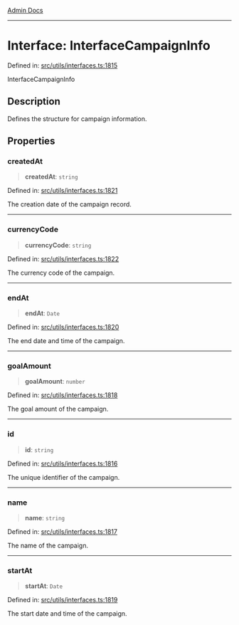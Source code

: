 [Admin Docs](/)

---

# Interface: InterfaceCampaignInfo

Defined in: [src/utils/interfaces.ts:1815](https://github.com/PalisadoesFoundation/talawa-admin/blob/main/src/utils/interfaces.ts#L1815)

InterfaceCampaignInfo

## Description

Defines the structure for campaign information.

## Properties

### createdAt

> **createdAt**: `string`

Defined in: [src/utils/interfaces.ts:1821](https://github.com/PalisadoesFoundation/talawa-admin/blob/main/src/utils/interfaces.ts#L1821)

The creation date of the campaign record.

---

### currencyCode

> **currencyCode**: `string`

Defined in: [src/utils/interfaces.ts:1822](https://github.com/PalisadoesFoundation/talawa-admin/blob/main/src/utils/interfaces.ts#L1822)

The currency code of the campaign.

---

### endAt

> **endAt**: `Date`

Defined in: [src/utils/interfaces.ts:1820](https://github.com/PalisadoesFoundation/talawa-admin/blob/main/src/utils/interfaces.ts#L1820)

The end date and time of the campaign.

---

### goalAmount

> **goalAmount**: `number`

Defined in: [src/utils/interfaces.ts:1818](https://github.com/PalisadoesFoundation/talawa-admin/blob/main/src/utils/interfaces.ts#L1818)

The goal amount of the campaign.

---

### id

> **id**: `string`

Defined in: [src/utils/interfaces.ts:1816](https://github.com/PalisadoesFoundation/talawa-admin/blob/main/src/utils/interfaces.ts#L1816)

The unique identifier of the campaign.

---

### name

> **name**: `string`

Defined in: [src/utils/interfaces.ts:1817](https://github.com/PalisadoesFoundation/talawa-admin/blob/main/src/utils/interfaces.ts#L1817)

The name of the campaign.

---

### startAt

> **startAt**: `Date`

Defined in: [src/utils/interfaces.ts:1819](https://github.com/PalisadoesFoundation/talawa-admin/blob/main/src/utils/interfaces.ts#L1819)

The start date and time of the campaign.

